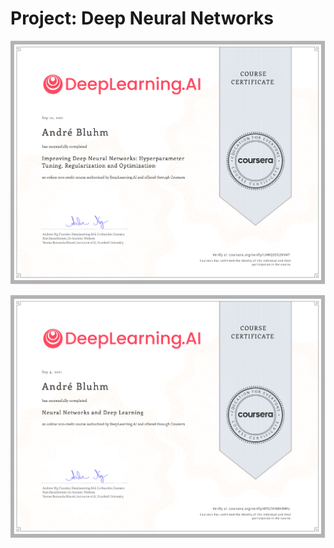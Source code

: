 # Project: Deep Neural Networks

![Alt Image text](https://github.com/AndreBluhm/Project_DeepNeuralNetworks-Tensorflow/blob/master/Coursera_Improving%20Deep%20Neural%20Networks.png?raw=true)

![Alt Image text](https://github.com/AndreBluhm/Project_DeepNeuralNetworks-Tensorflow/blob/master/Coursera_Neural%20Networks.png?raw=true)
